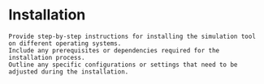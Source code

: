 # Installation

    Provide step-by-step instructions for installing the simulation tool on different operating systems.
    Include any prerequisites or dependencies required for the installation process.
    Outline any specific configurations or settings that need to be adjusted during the installation.

